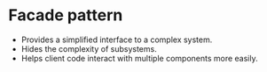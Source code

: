 # Facade pattern

- Provides a simplified interface to a complex system.
- Hides the complexity of subsystems.
- Helps client code interact with multiple components more easily.